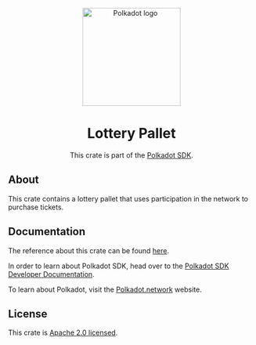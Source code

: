 <div align="center">

<img
alt="Polkadot logo" width="200"
src="https://raw.githubusercontent.com/paritytech/polkadot-sdk/rzadp/readmes/docs/images/Polkadot_Logo_Horizontal_Pink_BlackOnWhite.png">

# Lottery Pallet

This crate is part of the [Polkadot SDK](https://github.com/paritytech/polkadot-sdk/).

</div>

## About

This crate contains a lottery pallet that uses participation in the network to purchase tickets.

## Documentation

The reference about this crate can be found [here](https://paritytech.github.io/polkadot-sdk/master/pallet_lottery).

In order to learn about Polkadot SDK, head over to the [Polkadot SDK Developer Documentation](https://paritytech.github.io/polkadot-sdk/master/polkadot_sdk_docs/index.html).

To learn about Polkadot, visit the [Polkadot.network](https://polkadot.network/) website.

## License

This crate is [Apache 2.0 licensed](https://spdx.org/licenses/Apache-2.0.html).
